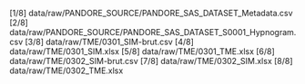 [1/8] data/raw/PANDORE_SOURCE/PANDORE_SAS_DATASET_Metadata.csv
[2/8] data/raw/PANDORE_SOURCE/PANDORE_SAS_DATASET_S0001_Hypnogram.csv
[3/8] data/raw/TME/0301_SIM-brut.csv
[4/8] data/raw/TME/0301_SIM.xlsx
[5/8] data/raw/TME/0301_TME.xlsx
[6/8] data/raw/TME/0302_SIM-brut.csv
[7/8] data/raw/TME/0302_SIM.xlsx
[8/8] data/raw/TME/0302_TME.xlsx
